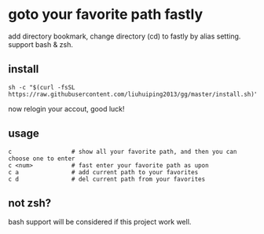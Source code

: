 # goto your favorite path fastly
add directory bookmark, change directory (cd) to fastly by alias setting.
support bash & zsh.

## install

```
sh -c "$(curl -fsSL https://raw.githubusercontent.com/liuhuiping2013/gg/master/install.sh)"
```

now relogin your accout, good luck!  

## usage
```
c                 # show all your favorite path, and then you can choose one to enter
c <num>           # fast enter your favorite path as upon
c a               # add current path to your favorites
c d               # del current path from your favorites
```

## not zsh?

bash support will be considered if this project work well.

